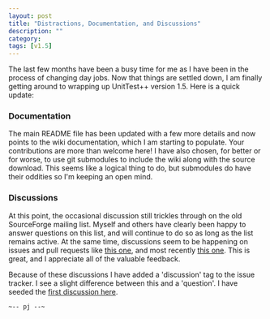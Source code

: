 ```yaml
---
layout: post
title: "Distractions, Documentation, and Discussions"
description: ""
category: 
tags: [v1.5]
---
```


The last few months have been a busy time for me as I have been in the process of changing day jobs. Now that things are settled down, I am finally getting around to wrapping up UnitTest++ version 1.5. Here is a quick update:

### Documentation

The main README file has been updated with a few more details and now points to the wiki documentation, which I am starting to populate. Your contributions are more than welcome here! I have also chosen, for better or for worse, to use git submodules to include the wiki along with the source download. This seems like a logical thing to do, but submodules do have their oddities so I'm keeping an open mind.

### Discussions

At this point, the occasional discussion still trickles through on the old SourceForge mailing list. Myself and others have clearly been happy to answer questions on this list, and will continue to do so as long as the list remains active. At the same time, discussions seem to be happening on issues and pull requests like [this one](https://github.com/unittest-cpp/unittest-cpp/pull/31), and most recently [this one](https://github.com/unittest-cpp/unittest-cpp/pull/40). This is great, and I appreciate all of the valuable feedback.

Because of these discussions I have added a 'discussion' tag to the issue tracker. I see a slight difference between this and a 'question'. I have seeded the [first discussion here](https://github.com/unittest-cpp/unittest-cpp/issues/42).

`~-- pj --~`